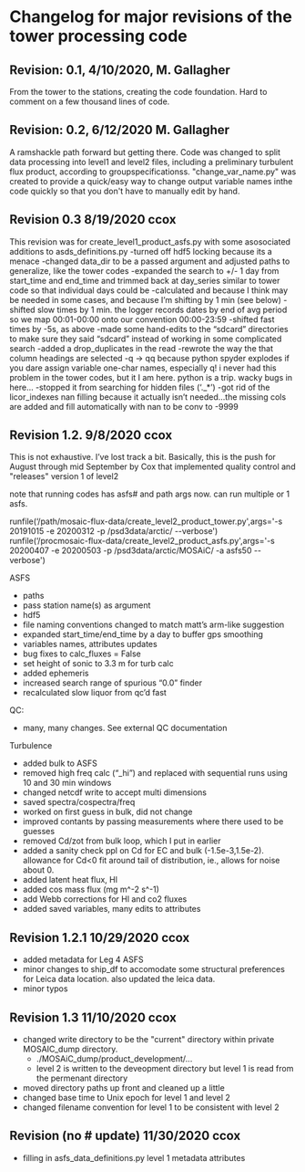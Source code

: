 # Changelog for major revisions of the tower processing code

## Revision: 0.1, 4/10/2020, M. Gallagher
From the tower to the stations, creating the code foundation. Hard to comment on a few thousand lines of code.

## Revision: 0.2, 6/12/2020 M. Gallagher
A ramshackle path forward but getting there. Code was changed to split data processing into level1 and level2 files, including a preliminary turbulent flux product, according to groupspecificationss. "change_var_name.py" was created to provide a quick/easy way to change output variable names inthe code quickly so that you don't have to manually edit by hand.

## Revision 0.3 8/19/2020 ccox
This revision was for create_level1_product_asfs.py with some asosociated additions to asds_definitions.py
-turned off hdf5 locking because its a menace
-changed data_dir to be a passed argument and adjusted paths to generalize, like the tower codes
-expanded the search to +/- 1 day from start_time and end_time and trimmed back at day_series similar to tower code so that individual days could be -calculated and because I think may be needed in some cases, and because I’m shifting by 1 min (see below)
-shifted slow times by 1 min. the logger records dates by end of avg period so we map 00:01-00:00 onto our convention 00:00-23:59
-shifted fast times by -5s, as above
-made some hand-edits to the “sdcard” directories to make sure they said “sdcard” instead of working in some complicated search
-added a drop_duplicates in the read
-rewrote the way the that column headings are selected
-q -> qq because python spyder explodes if you dare assign variable one-char names, especially q! i never had this problem in the tower codes, but it I am here. python is a trip. wacky bugs in here…
-stopped it from searching for hidden files (‘._*’)
-got rid of the licor_indexes nan filling because it actually isn’t needed…the missing cols are added and fill automatically with nan to be conv to -9999

## Revision 1.2. 9/8/2020 ccox

This is not exhaustive. I’ve lost track a bit. Basically, this is the push for August through mid September by Cox that implemented quality control and "releases" version 1 of level2

note that running codes has asfs# and path args now. can run multiple or 1 asfs.

runfile(‘/path/mosaic-flux-data/create_level2_product_tower.py',args='-s 20191015 -e 20200312 -p /psd3data/arctic/ --verbose')
runfile(‘/procmosaic-flux-data/create_level2_product_asfs.py',args='-s 20200407 -e 20200503 -p /psd3data/arctic/MOSAiC/ -a asfs50 --verbose')

ASFS
- paths
- pass station name(s) as argument
- hdf5
- file naming conventions changed to match matt’s arm-like suggestion
- expanded start_time/end_time by a day to buffer gps smoothing
- variables names, attributes updates
- bug fixes to calc_fluxes = False
- set height of sonic to 3.3 m for turb calc
- added ephemeris
- increased search range of spurious “0.0” finder
- recalculated slow liquor from qc’d fast

QC:
- many, many changes. See external QC documentation

Turbulence
- added bulk to ASFS
- removed high freq calc (“_hi”) and replaced with sequential runs using 10 and 30 min windows
- changed netcdf write to accept multi dimensions
- saved spectra/cospectra/freq
- worked on first guess in bulk, did not change
- improved contants by passing measurements where there used to be guesses
- removed Cd/zot from bulk loop, which I put in earlier
- added a sanity check ppl on Cd for EC and bulk (-1.5e-3,1.5e-2).  allowance for Cd<0 fit around tail of distribution, ie., allows for noise about 0.
- added latent heat flux, Hl
- added cos mass flux (mg m^-2 s^-1)
- add Webb corrections for Hl and co2 fluxes
- added saved variables, many edits to attributes

## Revision 1.2.1 10/29/2020 ccox

- added metadata for Leg 4 ASFS
- minor changes to ship_df to accomodate some structural preferences for Leica data location. also updated the leica data.
- minor typos

## Revision 1.3 11/10/2020 ccox
- changed write directory to be the "current" directory within private MOSAIC_dump directory.
    - ./MOSAiC_dump/product_development/...
    - level 2 is written to the deveopment directory but level 1 is read from the permenant directory
- moved directory paths up front and cleaned up a little
- changed base time to Unix epoch for level 1 and level 2
- changed filename convention for level 1 to be consistent with level 2

## Revision (no # update) 11/30/2020 ccox
- filling in asfs_data_definitions.py level 1 metadata attributes
